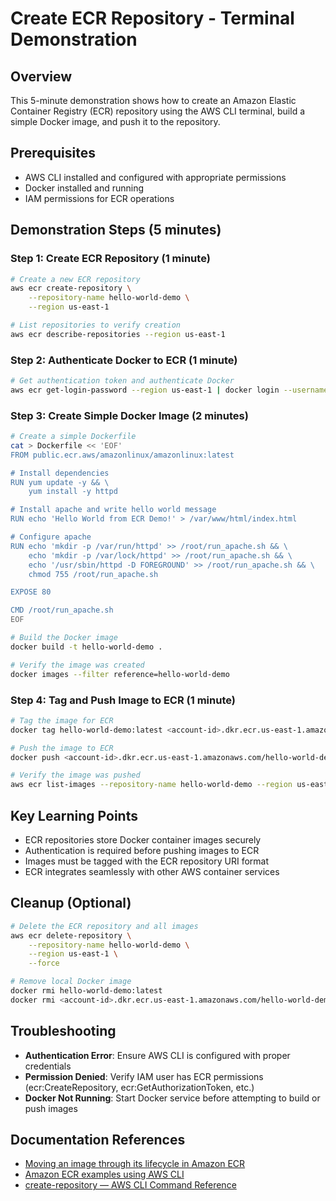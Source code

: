 # Create ECR Repository - Terminal Demonstration

## Overview
This 5-minute demonstration shows how to create an Amazon Elastic Container Registry (ECR) repository using the AWS CLI terminal, build a simple Docker image, and push it to the repository.

## Prerequisites
- AWS CLI installed and configured with appropriate permissions
- Docker installed and running
- IAM permissions for ECR operations

## Demonstration Steps (5 minutes)

### Step 1: Create ECR Repository (1 minute)
```bash
# Create a new ECR repository
aws ecr create-repository \
    --repository-name hello-world-demo \
    --region us-east-1

# List repositories to verify creation
aws ecr describe-repositories --region us-east-1
```

### Step 2: Authenticate Docker to ECR (1 minute)
```bash
# Get authentication token and authenticate Docker
aws ecr get-login-password --region us-east-1 | docker login --username AWS --password-stdin <account-id>.dkr.ecr.us-east-1.amazonaws.com
```

### Step 3: Create Simple Docker Image (2 minutes)
```bash
# Create a simple Dockerfile
cat > Dockerfile << 'EOF'
FROM public.ecr.aws/amazonlinux/amazonlinux:latest

# Install dependencies
RUN yum update -y && \
    yum install -y httpd

# Install apache and write hello world message
RUN echo 'Hello World from ECR Demo!' > /var/www/html/index.html

# Configure apache
RUN echo 'mkdir -p /var/run/httpd' >> /root/run_apache.sh && \
    echo 'mkdir -p /var/lock/httpd' >> /root/run_apache.sh && \
    echo '/usr/sbin/httpd -D FOREGROUND' >> /root/run_apache.sh && \
    chmod 755 /root/run_apache.sh

EXPOSE 80

CMD /root/run_apache.sh
EOF

# Build the Docker image
docker build -t hello-world-demo .

# Verify the image was created
docker images --filter reference=hello-world-demo
```

### Step 4: Tag and Push Image to ECR (1 minute)
```bash
# Tag the image for ECR
docker tag hello-world-demo:latest <account-id>.dkr.ecr.us-east-1.amazonaws.com/hello-world-demo:latest

# Push the image to ECR
docker push <account-id>.dkr.ecr.us-east-1.amazonaws.com/hello-world-demo:latest

# Verify the image was pushed
aws ecr list-images --repository-name hello-world-demo --region us-east-1
```

## Key Learning Points
- ECR repositories store Docker container images securely
- Authentication is required before pushing images to ECR
- Images must be tagged with the ECR repository URI format
- ECR integrates seamlessly with other AWS container services

## Cleanup (Optional)
```bash
# Delete the ECR repository and all images
aws ecr delete-repository \
    --repository-name hello-world-demo \
    --region us-east-1 \
    --force

# Remove local Docker image
docker rmi hello-world-demo:latest
docker rmi <account-id>.dkr.ecr.us-east-1.amazonaws.com/hello-world-demo:latest
```

## Troubleshooting
- **Authentication Error**: Ensure AWS CLI is configured with proper credentials
- **Permission Denied**: Verify IAM user has ECR permissions (ecr:CreateRepository, ecr:GetAuthorizationToken, etc.)
- **Docker Not Running**: Start Docker service before attempting to build or push images

## Documentation References
- [Moving an image through its lifecycle in Amazon ECR](https://docs.aws.amazon.com/AmazonECR/latest/userguide/getting-started-cli.html)
- [Amazon ECR examples using AWS CLI](https://docs.aws.amazon.com/cli/latest/userguide/cli_ecr_code_examples.html)
- [create-repository — AWS CLI Command Reference](https://docs.aws.amazon.com/cli/latest/reference/ecr/create-repository.html)
